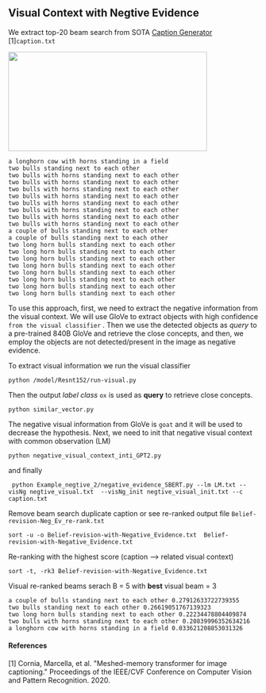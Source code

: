 ## Visual Context with Negtive Evidence

We extract top-20 beam search from SOTA [Caption Generator](https://github.com/aimagelab/meshed-memory-transformer)  [1]``caption.txt``


<img align="center" width="400" height="200" src="COCO_val2014_000000235692.jpg">


````
a longhorn cow with horns standing in a field
two bulls standing next to each other	 
two bulls with horns standing next to each other	 
two bulls with horns standing next to each other	 
two bulls with horns standing next to each other	 
two bulls with horns standing next to each other	 
two bulls with horns standing next to each other	 
two bulls with horns standing next to each other	 
two bulls with horns standing next to each other	 
two bulls with horns standing next to each other	 
a couple of bulls standing next to each other	 
a couple of bulls standing next to each other	 
two long horn bulls standing next to each other	 
two long horn bulls standing next to each other	 
two long horn bulls standing next to each other	 
two long horn bulls standing next to each other
two long horn bulls standing next to each other	
two long horn bulls standing next to each other
two long horn bulls standing next to each other
two long horn bulls standing next to each other
```` 


To use this approach, first, we need to extract the negative information from the visual context. We will use GloVe to extract objects with high confidence ``from the visual classifier`` . Then we use the detected objects as _query_ to a pre-trained 840B GloVe and retrieve the close concepts, and then, we employ the objects are not detected/present in the image as negative evidence.


To extract visual information we run the visual classifier  
```
python /model/Resnt152/run-visual.py 
``` 
Then the output _label class_ ``ox`` is used as **query** to retrieve close concepts. 

```  
python similar_vector.py
``` 

The negative visual information from GloVe is ``goat`` and  it will be used to decrease the hypothesis. Next, we need to init that negative visual context with common observation (LM) 

``` 
python negative_visual_context_inti_GPT2.py
```

and finally 
``` 
 python Example_negtive_2/negative_evidence_SBERT.py --lm LM.txt --visNg negtive_visual.txt  --visNg_init negtive_visual_init.txt --c caption.txt
```

Remove beam search duplicate caption or see re-ranked output file ``Belief-revision-Neg_Ev_re-rank.txt`` 
```
sort -u -o Belief-revision-with-Negative_Evidence.txt  Belief-revision-with-Negative_Evidence.txt
```
Re-ranking with the highest score (caption --> related visual context)
```
sort -t, -rk3 Belief-revision-with-Negative_Evidence.txt
```


Visual re-ranked beams serach  B = 5 with **best** visual beam = 3 

``` 
a couple of bulls standing next to each other 0.27912633722739355
two bulls standing next to each other 0.26619051767139323
two long horn bulls standing next to each other 0.22234478804409874
two bulls with horns standing next to each other 0.20839996352634216
a longhorn cow with horns standing in a field 0.033621208853031326
```

#### References
[1] Cornia, Marcella, et al. "Meshed-memory transformer for image captioning." Proceedings of the IEEE/CVF Conference on Computer Vision and Pattern Recognition. 2020.
